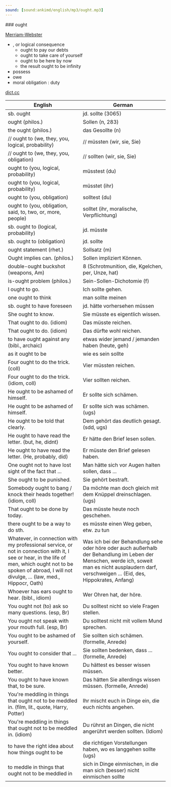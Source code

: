 ```yaml
---
sound: [sound:ankimd/english/mp3/ought.mp3]
---
```


\### ought

[Merriam-Webster](https://www.merriam-webster.com/dictionary/ought)

- , or logical consequence
    - ought to pay our debts
    - ought to take care of yourself
    - ought to be here by now
    - the result ought to be infinity
- possess
- owe
- moral obligation : duty

[dict.cc](https://www.dict.cc/ought)

| English        | German       |
| -------------- | ------------ |
| sb. ought | jd. sollte (3065) |
| ought (philos.) | Sollen (n, 283) |
| the ought (philos.) | das Gesollte (n) |
| // ought to (we, they, you, logical, probability) | // müssten (wir, sie, Sie) |
| // ought to (we, they, you, obligation) | // sollten (wir, sie, Sie) |
| ought to (you, logical, probability) | müsstest (du) |
| ought to (you, logical, probability) | müsstet (ihr) |
| ought to (you, obligation) | solltest (du) |
| ought to (you, obligation, said, to, two, or, more, people) | solltet (ihr, moralische, Verpflichtung) |
| sb. ought to (logical, probability) | jd. müsste |
| sb. ought to (obligation) | jd. sollte |
| ought statement (rhet.) | Sollsatz (m) |
| Ought implies can. (philos.) | Sollen impliziert Können. |
| double-ought buckshot (weapons, Am) | 8 (Schrotmunition, die, Kgelchen, per, Unze, hat) |
| is-ought problem (philos.) | Sein-Sollen-Dichotomie (f) |
| I ought to go. | Ich sollte gehen. |
| one ought to think | man sollte meinen |
| sb. ought to have foreseen | jd. hätte vorhersehen müssen |
| She ought to know. | Sie müsste es eigentlich wissen. |
| That ought to do. (idiom) | Das müsste reichen. |
| That ought to do. (idiom) | Das dürfte wohl reichen. |
| to have ought against any (bibl., archaic) | etwas wider jemand / jemanden haben (heute, geh) |
| as it ought to be | wie es sein sollte |
| Four ought to do the trick. (coll) | Vier müssten reichen. |
| Four ought to do the trick. (idiom, coll) | Vier sollten reichen. |
| He ought to be ashamed of himself. | Er sollte sich schämen. |
| He ought to be ashamed of himself. | Er sollte sich was schämen. (ugs) |
| He ought to be told that clearly. | Dem gehört das deutlich gesagt. (sdd, ugs) |
| He ought to have read the letter. (but, he, didnt) | Er hätte den Brief lesen sollen. |
| He ought to have read the letter. (He, probably, did) | Er müsste den Brief gelesen haben. |
| One ought not to have lost sight of the fact that ... | Man hätte sich vor Augen halten sollen, dass ... |
| She ought to be punished. | Sie gehört bestraft. |
| Somebody ought to bang / knock their heads together! (idiom, coll) | Da möchte man doch gleich mit dem Knüppel dreinschlagen. (ugs) |
| That ought to be done by today. | Das müsste heute noch geschehen. |
| there ought to be a way to do sth. | es müsste einen Weg geben, etw. zu tun |
| Whatever, in connection with my professional service, or not in connection with it, I see or hear, in the life of men, which ought not to be spoken of abroad, I will not divulge, ... (law, med., Hippocr, Oath) | Was ich bei der Behandlung sehe oder höre oder auch außerhalb der Behandlung im Leben der Menschen, werde ich, soweit man es nicht ausplaudern darf, verschweigen ... (Eid, des, Hippokrates, Anfang) |
| Whoever has ears ought to hear. (bibl., idiom) | Wer Ohren hat, der höre. |
| You ought not (to) ask so many questions. (esp, Br) | Du solltest nicht so viele Fragen stellen. |
| You ought not speak with your mouth full. (esp, Br) | Du solltest nicht mit vollem Mund sprechen. |
| You ought to be ashamed of yourself. | Sie sollten sich schämen. (formelle, Anrede) |
| You ought to consider that ... | Sie sollten bedenken, dass ... (formelle, Anrede) |
| You ought to have known better. | Du hättest es besser wissen müssen. |
| You ought to have known that, to be sure. | Das hätten Sie allerdings wissen müssen. (formelle, Anrede) |
| You're meddling in things that ought not to be meddled in. (film, lit., quote, Harry, Potter) | Ihr mischt euch in Dinge ein, die euch nichts angehen. |
| You're meddling in things that ought not to be meddled in. (idiom) | Du rührst an Dingen, die nicht angerührt werden sollten. (Idiom) |
| to have the right idea about how things ought to be | die richtigen Vorstellungen haben, wo es langgehen sollte (ugs) |
| to meddle in things that ought not to be meddled in | sich in Dinge einmischen, in die man sich (besser) nicht einmischen sollte |

